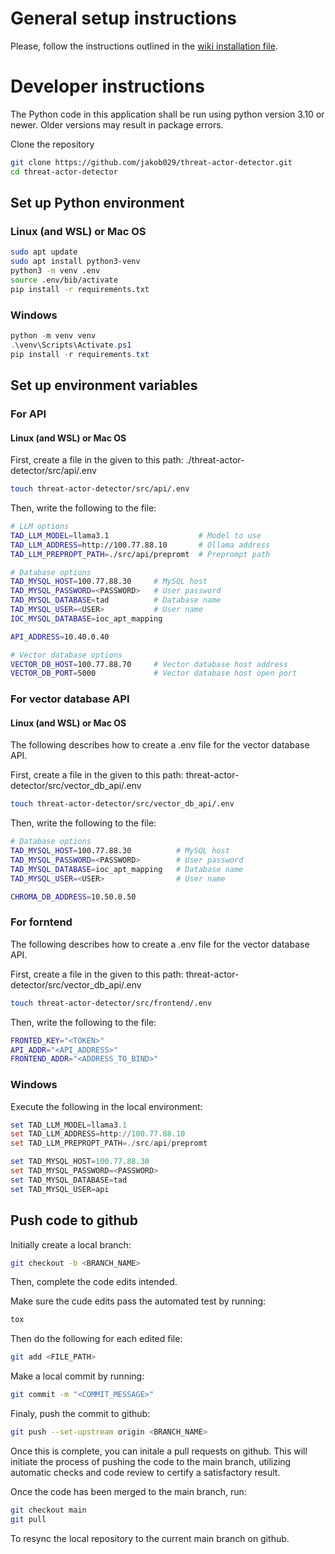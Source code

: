 # General setup instructions

Please, follow the instructions outlined in the [wiki installation file](https://github.com/jakob029/threat-actor-detector/wiki/Installation).

# Developer instructions

The Python code in this application shall be run using python version 3.10 or newer.
Older versions may result in package errors.

Clone the repository
```bash
git clone https://github.com/jakob029/threat-actor-detector.git
cd threat-actor-detector
```

## Set up Python environment
### Linux (and WSL) or Mac OS
```bash
sudo apt update
sudo apt install python3-venv
python3 -m venv .env
source .env/bib/activate
pip install -r requirements.txt
```
### Windows
```powershell
python -m venv venv
.\venv\Scripts\Activate.ps1
pip install -r requirements.txt
```

## Set up environment variables

### For API

#### Linux (and WSL) or Mac OS
First, create a file in the given to this path: ./threat-actor-detector/src/api/.env
```bash
touch threat-actor-detector/src/api/.env
```

Then, write the following to the file:
```bash
# LLM options
TAD_LLM_MODEL=llama3.1                    # Model to use
TAD_LLM_ADDRESS=http://100.77.88.10       # Ollama address
TAD_LLM_PREPROPT_PATH=./src/api/prepromt  # Preprompt path

# Database options
TAD_MYSQL_HOST=100.77.88.30  	# MySQL host
TAD_MYSQL_PASSWORD=<PASSWORD>   # User password
TAD_MYSQL_DATABASE=tad      	# Database name
TAD_MYSQL_USER=<USER>          	# User name
IOC_MYSQL_DATABASE=ioc_apt_mapping

API_ADDRESS=10.40.0.40

# Vector database options
VECTOR_DB_HOST=100.77.88.70     # Vector database host address
VECTOR_DB_PORT=5000             # Vector database host open port
```

### For vector database API

#### Linux (and WSL) or Mac OS

The following describes how to create a .env file for the vector database API.

First, create a file in the given to this path: threat-actor-detector/src/vector_db_api/.env

```bash
touch threat-actor-detector/src/vector_db_api/.env
```

Then, write the following to the file:
```bash
# Database options
TAD_MYSQL_HOST=100.77.88.30  	     # MySQL host
TAD_MYSQL_PASSWORD=<PASSWORD>        # User password
TAD_MYSQL_DATABASE=ioc_apt_mapping   # Database name
TAD_MYSQL_USER=<USER>          	     # User name

CHROMA_DB_ADDRESS=10.50.0.50
```

### For forntend
The following describes how to create a .env file for the vector database API.

First, create a file in the given to this path: threat-actor-detector/src/vector_db_api/.env

```bash
touch threat-actor-detector/src/frontend/.env
```

Then, write the following to the file:
```bash
FRONTED_KEY="<TOKEN>"
API_ADDR="<API_ADDRESS>"
FRONTEND_ADDR="<ADDRESS_TO_BIND>"
```

### Windows
Execute the following in the local environment:
```powershell
set TAD_LLM_MODEL=llama3.1
set TAD_LLM_ADDRESS=http://100.77.88.10
set TAD_LLM_PREPROPT_PATH=./src/api/prepromt

set TAD_MYSQL_HOST=100.77.88.30
set TAD_MYSQL_PASSWORD=<PASSWORD>
set TAD_MYSQL_DATABASE=tad
set TAD_MYSQL_USER=api
```

## Push code to github
Initially create a local branch:
```bash
git checkout -b <BRANCH_NAME>
```

Then, complete the code edits intended.

Make sure the cude edits pass the automated test by running:
```bash
tox
```

Then do the following for each edited file:
```bash
git add <FILE_PATH>
```

Make a local commit by running:
```bash
git commit -m "<COMMIT_MESSAGE>"
```

Finaly, push the commit to github:
```bash
git push --set-upstream origin <BRANCH_NAME>
```

Once this is complete, you can initale a pull requests on github.
This will initiate the process of pushing the code to the main branch,
utilizing automatic checks and code review to certify a satisfactory
result.

Once the code has been merged to the main branch, run:
```bash
git checkout main
git pull
```

To resync the local repository to the current main branch on github.
